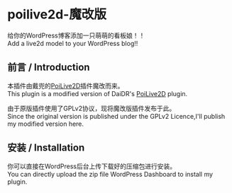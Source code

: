# poilive2d-魔改版
给你的WordPress博客添加一只萌萌的看板娘！！  
Add a live2d model to your WordPress blog!!
## 前言 / Introduction
本插件由戴兜的[PoiLive2D](https://daidr.me/archives/code-176.html)插件魔改而来。  
This plugin is a modified version of DaiDR's [PoiLive2D](https://daidr.me/archives/code-176.html) plugin.

由于原版插件使用了GPLv2协议，现将魔改版插件发布于此。  
Since the original version is published under the GPLv2 Licence,I'll publish my modified version here.

## 安装 / Installation
你可以直接在WordPress后台上传下载好的压缩包进行安装。  
You can directly upload the zip file WordPress Dashboard to install my plugin.
